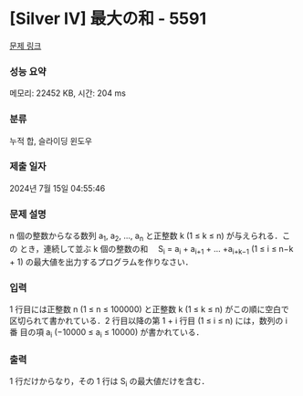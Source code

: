 # [Silver IV] 最大の和 - 5591 

[문제 링크](https://www.acmicpc.net/problem/5591) 

### 성능 요약

메모리: 22452 KB, 시간: 204 ms

### 분류

누적 합, 슬라이딩 윈도우

### 제출 일자

2024년 7월 15일 04:55:46

### 문제 설명

<p>n 個の整数からなる数列 a<sub>1</sub>, a<sub>2</sub>, ..., a<sub>n</sub> と正整数 k (1 ≤ k ≤ n) が与えられる．この とき，連続して並ぶ k 個の整数の和　 S<sub>i</sub> = a<sub>i</sub> + a<sub>i+1</sub> + ... +a<sub>i+k−1</sub> (1 ≤ i ≤ n−k + 1) の最大値を出力するプログラムを作りなさい．</p>

### 입력 

 <p>1 行目には正整数 n (1 ≤ n ≤ 100000) と正整数 k (1 ≤ k ≤ n) がこの順に空白で 区切られて書かれている．2 行目以降の第 1 + i 行目 (1 ≤ i ≤ n) には，数列の i 番 目の項 a<sub>i</sub> (−10000 ≤ a<sub>i</sub> ≤ 10000) が書かれている．</p>

### 출력 

 <p>1 行だけからなり，その 1 行は S<sub>i</sub> の最大値だけを含む．</p>


